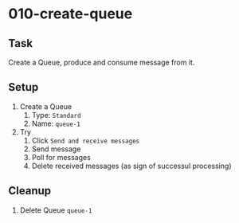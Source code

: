 # 010-create-queue

## Task
Create a Queue, produce and consume message from it.

## Setup
1. Create a Queue
	1. Type: `Standard`
	2. Name: `queue-1`
2. Try
	1. Click `Send and receive messages`
	2. Send message
	3. Poll for messages
	4. Delete received messages (as sign of successul processing)

## Cleanup
1. Delete Queue `queue-1`